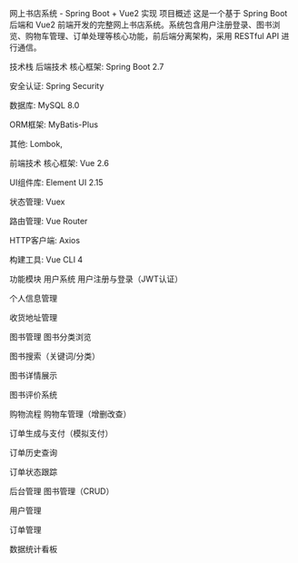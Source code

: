 网上书店系统 - Spring Boot + Vue2 实现
项目概述
这是一个基于 Spring Boot 后端和 Vue2 前端开发的完整网上书店系统。系统包含用户注册登录、图书浏览、购物车管理、订单处理等核心功能，前后端分离架构，采用 RESTful API 进行通信。

技术栈
后端技术
核心框架: Spring Boot 2.7

安全认证: Spring Security

数据库: MySQL 8.0

ORM框架: MyBatis-Plus

其他: Lombok,

前端技术
核心框架: Vue 2.6

UI组件库: Element UI 2.15

状态管理: Vuex

路由管理: Vue Router

HTTP客户端: Axios

构建工具: Vue CLI 4

功能模块
用户系统
用户注册与登录（JWT认证）

个人信息管理

收货地址管理

图书管理
图书分类浏览

图书搜索（关键词/分类）

图书详情展示

图书评价系统

购物流程
购物车管理（增删改查）

订单生成与支付（模拟支付）

订单历史查询

订单状态跟踪

后台管理
图书管理（CRUD）

用户管理

订单管理

数据统计看板
